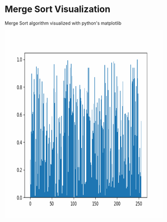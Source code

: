 # Merge Sort Visualization

Merge Sort algorithm visualized with python's matplotlib

<img src="mergeSort-256.gif" width="800" height="600" alt="MergeSort on 256 values">
